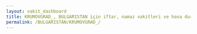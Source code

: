 ```yaml
---
layout: vakit_dashboard
title: KRUMOVGRAD_, BULGARISTAN için iftar, namaz vakitleri ve hava durumu - ilçe/eyalet seç
permalink: /BULGARISTAN/KRUMOVGRAD_/
---
```


<script type="text/javascript">
  var GLOBAL_COUNTRY = 'BULGARISTAN';
  var GLOBAL_CITY = 'KRUMOVGRAD_';
  var GLOBAL_STATE = '';
  var lat = 72;
  var lon = 21;
</script>
